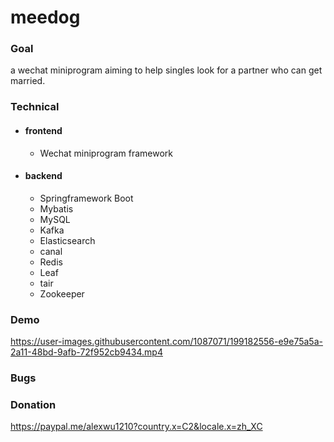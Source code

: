 # meedog #

### Goal ###
a wechat miniprogram aiming to help singles look for a partner who can get married.
### Technical ###
- #### frontend ####
  - Wechat miniprogram framework
- #### backend ####
  - Springframework Boot
  - Mybatis
  - MySQL
  - Kafka
  - Elasticsearch
  - canal
  - Redis
  - Leaf
  - tair 
  - Zookeeper
 ### Demo ###
 https://user-images.githubusercontent.com/1087071/199182556-e9e75a5a-2a11-48bd-9afb-72f952cb9434.mp4

### Bugs ###

### Donation ###
https://paypal.me/alexwu1210?country.x=C2&locale.x=zh_XC
